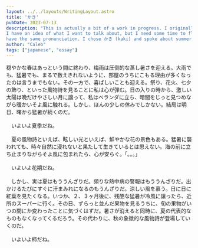 ```yaml
---
layout: ../../layouts/WritingLayout.astro
title: 'かき'
pubDate: 2023-07-13
description: "This is actually a bit of a work in progress. I originally wrote it on the above date, but in the end, I didn't really like the second paragraph.
I have an idea of what I want to talk about, but I need some time to flesh it out. But either way, the theme of this piece was to creatively use words that
have the same pronunciation. I chose かき (kaki) and spoke about summer and the eventual transition to autumn, as by that time I was already totally sick of summer."
author: "Caleb"
tags: ["japanese", "essay"]
---
```


穏やかな春はあっという間に終わり、梅雨は圧倒的な蒸し暑さを迎える。大雨でも、猛暑でも、まるで数えきれないように、部屋のうちにこもる理由が多くなったのは言うまでもない。その一方で、喜ばしいことも迎える。祭り、花火、七夕の飾り、といった風物詩を見ることに私は心が弾む。日の入りの時から、激しい太陽は晩だけやさしい月に譲って、私はベランダに立ち、暗闇をじっと見つめながら暖かいそよ風に触れる。しかし、ほんの少しの休みでしかない。結局は明日、曙から猛暑が続くのだ。
<br><br>
　いよいよ夏季だね。
<br><br>
　夏の風物詩といえば、眩しい光といえば、鮮やかな花の景色もある。猛暑に襲われても、時々自然に浸れないと果たして生きているとは思えない。海の前に立ち止まりながらそよ風に包まれたら、心が安らぐ。「。。。」
<br><br>
　いよいよ花期だね。
<br><br>
　しかし、実は夏はもううんざりだ。頻りな熱中病の警報はもううんざりだ。出かけるたびにすぐに汗まみれになるのもうんざりだ。涼しい風を慕う。日に日に紅葉を見たくなる。いつか、２、３ヶ月後に、残酷な猛暑が冷風に譲ったら、近所のスーパーに行く。その日、ずらっと並んだ果物を見るうちに、旬の果物がいつの間にか変わったことに気づくはずだ。暑さが消えると同時に、夏の代表的なものもなくなってくるだろう。その代わりに、秋の象徴的な風物詩が登場していくのだ。
<br><br>
　いよいよ柿だね。
